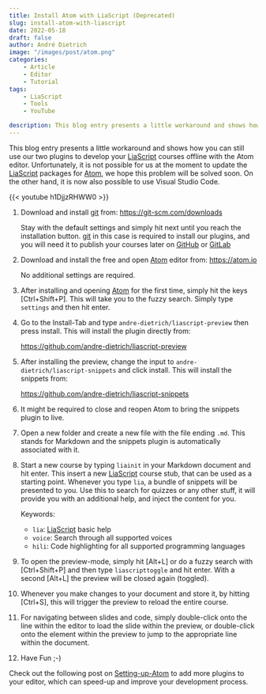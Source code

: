 ```yaml
---
title: Install Atom with LiaScript (Deprecated)
slug: install-atom-with-liascript
date: 2022-05-18
draft: false
author: André Dietrich
image: "/images/post/atom.png"
categories:
    - Article
    - Editor
    - Tutorial
tags:
    - LiaScript
    - Tools
    - YouTube

description: This blog entry presents a little workaround and shows how you can still use our two plugins to develop your LiaScript courses offline with the Atom editor.
---
```


This blog entry presents a little workaround and shows how you can still use our two plugins to develop your [LiaScript](https://LiaScript.github.io) courses offline with the Atom editor.
Unfortunately, it is not possible for us at the moment to update the [LiaScript](https://LiaScript.github.io) packages for [Atom](https://atom.io), we hope this problem will be solved soon.
On the other hand, it is now also possible to use Visual Studio Code.

{{< youtube h1DjjzRHWW0 >}}


1. Download and install [git](https://git-scm.com) from:
   https://git-scm.com/downloads

   Stay with the default settings and simply hit next until you reach the installation button.
   [git](https://git-scm.com) in this case is required to install our plugins, and you will need it to publish your courses later on [GitHub](https://github.com) or [GitLab](https://gitlab.com)

2. Download and install the free and open [Atom](https://atom.io) editor from:
   https://atom.io

   No additional settings are required.

3. After installing and opening [Atom](https://atom.io) for the first time, simply hit the keys [Ctrl+Shift+P].
   This will take you to the fuzzy search.
   Simply type `settings` and then hit enter.

4. Go to the Install-Tab and type `andre-dietrich/liascript-preview` then press install.
   This will install the plugin directly from:

   https://github.com/andre-dietrich/liascript-preview

5. After installing the preview, change the input to `andre-dietrich/liascript-snippets` and click install.
   This will install the snippets from:

   https://github.com/andre-dietrich/liascript-snippets

6. It might be required to close and reopen Atom to bring the snippets plugin to live.

7. Open a new folder and create a new file with the file ending `.md`.
   This stands for Markdown and the snippets plugin is automatically associated with it.

8. Start a new course by typing `liainit` in your Markdown document and hit enter.
   This insert a new [LiaScript](https://LiaScript.github.io) course stub, that can be used as a starting point.
   Whenever you type `lia`, a bundle of snippets will be presented to you.
   Use this to search for quizzes or any other stuff, it will provide you with an additional help, and inject the content for you.

   Keywords:

   - `lia`: [LiaScript](https://LiaScript.github.io) basic help
   - `voice`: Search through all supported voices
   - `hili`: Code highlighting for all supported programming languages

9. To open the preview-mode, simply hit [Alt+L] or do a fuzzy search with [Ctrl+Shift+P] and then type `liascripttoggle` and hit enter.
   With a second [Alt+L] the preview will be closed again (toggled).

10. Whenever you make changes to your document and store it, by hitting [Ctrl+S], this will trigger the preview to reload the entire course.

11. For navigating between slides and code, simply double-click onto the line within the editor to load the slide within the preview, or double-click onto the element within the preview to jump to the appropriate line within the document.

12. Have Fun ;-)

Check out the following post on [Setting-up-Atom](/blog/setting-up-atom/) to add more plugins to your editor, which can speed-up and improve your development process.
